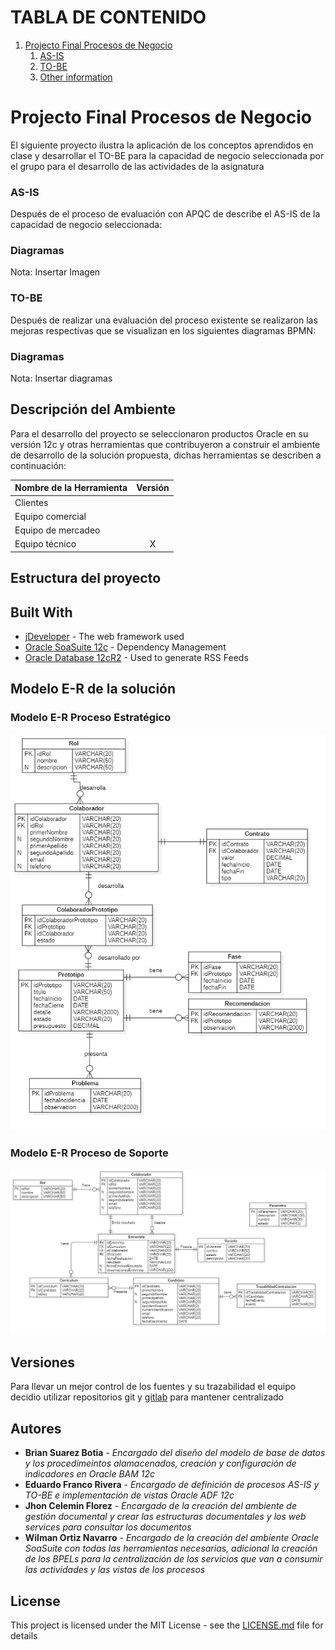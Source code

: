 # TABLA DE CONTENIDO

1. [Projecto Final Procesos de Negocio](#Projecto-Final-Procesos-de-Negocio)
    1. [AS-IS](#AS-IS)
    2. [TO-BE](#TO-BE)
    3. [Other information](#other-information)
        

# Projecto Final Procesos de Negocio

El siguiente proyecto ilustra la aplicación de los conceptos aprendidos en clase  y desarrollar el TO-BE para la capacidad de negocio seleccionada por el grupo para el desarrollo de las actividades de la asignatura

### AS-IS

Después de el proceso de evaluación con APQC de describe el AS-IS de la capacidad de negocio seleccionada:

### Diagramas

Nota: Insertar Imagen

### TO-BE

Después de realizar una evaluación del proceso existente se realizaron las mejoras respectivas que se visualizan en los siguientes diagramas BPMN:

### Diagramas

Nota: Insertar diagramas

## Descripción del Ambiente

Para el desarrollo del proyecto se seleccionaron productos Oracle en su versión 12c y otras herramientas que contribuyeron a construir el ambiente de desarrollo de la solución propuesta, dichas herramientas se describen a continuación:

| Nombre de la Herramienta | Versión |
|---|:-:|
| Clientes |  |
| Equipo comercial |  |
| Equipo de mercadeo |  |
| Equipo técnico | X |  

## Estructura del proyecto

## 

## Built With

* [jDeveloper](http://www.dropwizard.io/1.0.2/docs/) - The web framework used
* [Oracle SoaSuite 12c](https://maven.apache.org/) - Dependency Management
* [Oracle Database 12cR2](https://rometools.github.io/rome/) - Used to generate RSS Feeds

## Modelo E-R de la solución

### Modelo E-R Proceso Estratégico

![alt text](MER/ERDPrototipoProductosServicios.jpg "Modelo conceptual E-R del proceso Estratégico")

### Modelo E-R Proceso de Soporte

![alt text](MER/ERDFiltroSeleccionCandidatos.jpg "Modelo conceptual E-R del proceso de soporte")

## Versiones

Para llevar un mejor control de los fuentes y su trazabilidad el equipo decidio utilizar repositorios git y [gitlab](https://gitlab.com/wortiz1027/app_eaes_soaint.git) para mantener centralizado 

## Autores

* **Brian Suarez Botia** - *Encargado del diseño del modelo de base de datos y los procedimeintos alamacenados, creación y configuración de indicadores en Oracle BAM 12c*
* **Eduardo Franco Rivera** - *Encargado de definición de procesos AS-IS y TO-BE e implementación de vistas Oracle ADF 12c*
* **Jhon Celemin Florez** - *Encargado de la creación del ambiente de gestión documental y crear las estructuras documentales y los web services para consultar los documentos*
* **Wilman Ortiz Navarro** - *Encargado de la creación del ambiente Oracle SoaSuite con todas las herramientas necesarias, adicional la creación de los BPELs para la centralización de los servicios que van a consumir las actividades y las vistas de los procesos*


## License

This project is licensed under the MIT License - see the [LICENSE.md](LICENSE.md) file for details